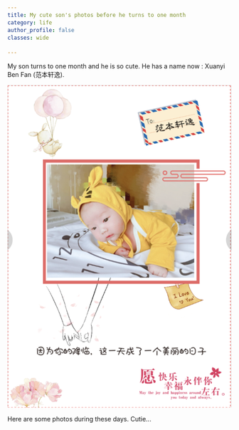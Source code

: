 ```yaml
---
title: My cute son's photos before he turns to one month
category: life
author_profile: false
classes: wide

---
```


My son turns to one month and he is so cute. He has a name now : Xuanyi Ben Fan (范本轩逸). 

![png](/assets/images/life_posts/20220320son_month5.PNG)

Here are some photos during these days. Cutie...



